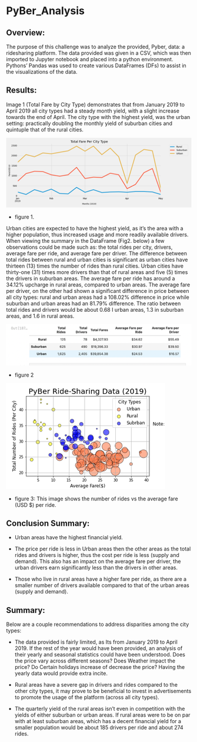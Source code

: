 # PyBer_Analysis
## Overview:

The purpose of this challenge was to analyze the provided, Pyber, data: a ridesharing platform. The data provided was given in a CSV, which was then imported to Jupyter notebook and placed into a python environment. Pythons’ Pandas was used to create various DataFrames (DFs) to assist in the visualizations of the data.


## Results:

Image 1 (Total Fare by City Type) demonstrates that from January 2019 to April 2019 all city types had a steady month yield, with a slight increase towards the end of April.  The city type with the highest yield, was the urban setting: practically doubling the monthly yield of suburban cities and quintuple that of the rural cities.  


![](analysis/pyber_fare_summary.png)
* figure 1. 

Urban cities are expected to have the highest yield, as it’s the area with a higher population, thus increased usage and more readily available drivers. When viewing the summary in the DataFrame (Fig2. below) a few observations could be made such as: the total rides per city, drivers, average fare per ride, and average fare per driver. The difference between total rides between rural and urban cities is significant as urban cities have thirteen (13) times the number of rides than rural cities. Urban cities have thirty-one (31) times more drivers than that of rural areas and five (5) times the drivers in suburban areas. The average fare per ride has around a 34.12% upcharge in rural areas, compared to urban areas. The average fare per driver, on the other had shown a significant difference in price between all city types: rural and urban areas had a 108.02% difference in price while suburban and urban areas had an 81.79% difference. The ratio between total rides and drivers would be about 0.68 I urban areas, 1.3 in suburban areas, and 1.6 in rural areas. 


![](analysis/Pyber_summary.png)
* figure 2

 ![](analysis/Fig1.png)
* figure 3: This image shows the number of rides vs the average fare (USD $) per ride.

## Conclusion Summary: 
* Urban areas have the highest financial yield.

* The price per ride is less in Urban areas then the other areas as the total rides and drivers is higher, thus the cost per ride is less (supply and demand). This also has an impact on the average fare per driver, the urban drivers earn significantly less than the drivers in other areas.

* Those who live in rural areas have a higher fare per ride, as there are a smaller number of drivers available compared to that of the urban areas (supply and demand).

## Summary:

Below are a couple recommendations to address disparities among the city types:

* The data provided is fairly limited, as Its from January 2019 to April 2019. If the rest of the year would have been provided, an analysis of their yearly and seasonal statistics could have been understood. Does the price vary across different seasons? Does Weather impact the price? Do Certain holidays increase of decrease the price? Having the yearly data would provide extra incite. 

*	Rural areas have a severe gap in drivers and rides compared to the other city types, it may prove to be beneficial to invest in advertisements to promote the usage of the platform (across all city types).

* The quarterly yield of the rural areas isn’t even in competition with the yields of either suburban or urban areas. If rural areas were to be on par with at least suburban areas, which has a decent financial yield for a smaller population would be about 185 drivers per ride and about 274 rides. 
